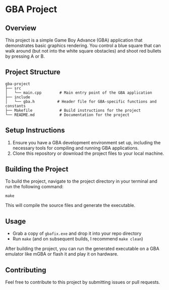 # GBA Project

## Overview
This project is a simple Game Boy Advance (GBA) application that demonstrates basic graphics rendering. You control a blue square that can walk around (but not into the white square obstacles) and shoot red bullets by pressing A or B.

## Project Structure
```
gba-project
├── src
│   └── main.cpp        # Main entry point of the GBA application
├── include
│   └── gba.h          # Header file for GBA-specific functions and constants
├── Makefile            # Build instructions for the project
└── README.md           # Documentation for the project
```

## Setup Instructions
1. Ensure you have a GBA development environment set up, including the necessary tools for compiling and running GBA applications.
2. Clone this repository or download the project files to your local machine.

## Building the Project
To build the project, navigate to the project directory in your terminal and run the following command:
```
make
```
This will compile the source files and generate the executable.

## Usage
- Grab a copy of `gbafix.exe` and drop it into your repo directory
- Run `make` (and on subsequent builds, I recommend `make clean`)
  
After building the project, you can run the generated executable on a GBA emulator like mGBA or flash it and play it on hardware.

## Contributing
Feel free to contribute to this project by submitting issues or pull requests.
